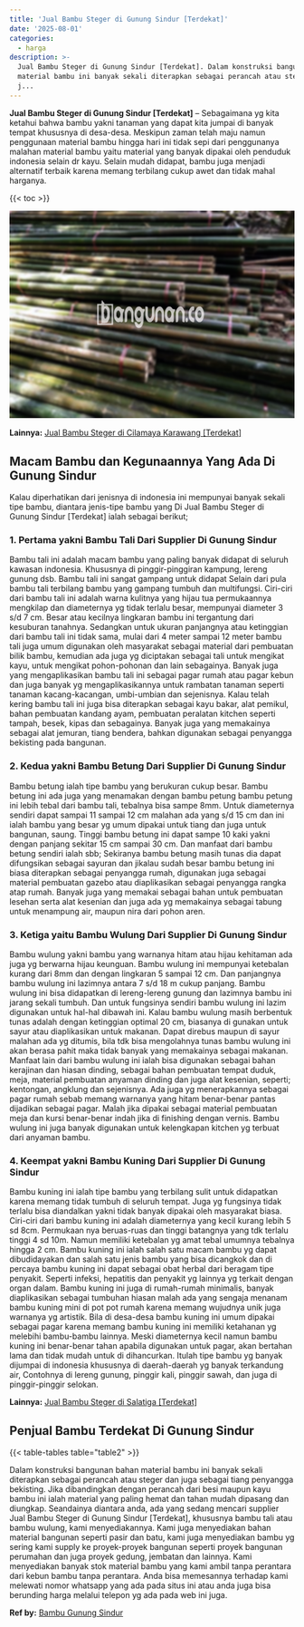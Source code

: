 ```yaml
---
title: 'Jual Bambu Steger di Gunung Sindur [Terdekat]'
date: '2025-08-01'
categories:
  - harga
description: >-
  Jual Bambu Steger di Gunung Sindur [Terdekat]. Dalam konstruksi bangunan bahan
  material bambu ini banyak sekali diterapkan sebagai perancah atau steger dan
  j...
---
```


**Jual Bambu Steger di Gunung Sindur \[Terdekat\]** – Sebagaimana yg kita ketahui bahwa bambu yakni tanaman yang dapat kita jumpai di banyak tempat khususnya di desa-desa. Meskipun zaman telah maju namun penggunaan material bambu hingga hari ini tidak sepi dari penggunanya malahan material bambu yaitu material yang banyak dipakai oleh penduduk indonesia selain dr kayu. Selain mudah didapat, bambu juga menjadi alternatif terbaik karena memang terbilang cukup awet dan tidak mahal harganya.

{{< toc >}}

![Jual Bambu Steger di Gunung Sindur [Terdekat]](/images/jual-bambu-tali-12.png)

**Lainnya:** [Jual Bambu Steger di Cilamaya Karawang \[Terdekat\]](https://bambu.bangunan.co/jual-bambu-steger-di-cilamaya-karawang-terdekat/)

## Macam Bambu dan Kegunaannya Yang Ada Di Gunung Sindur

Kalau diperhatikan dari jenisnya di indonesia ini mempunyai banyak sekali tipe bambu, diantara jenis-tipe bambu yang Di Jual Bambu Steger di Gunung Sindur \[Terdekat\] ialah sebagai berikut;

### 1\. Pertama yakni Bambu Tali Dari Supplier Di Gunung Sindur

Bambu tali ini adalah macam bambu yang paling banyak didapat di seluruh kawasan indonesia. Khususnya di pinggir-pinggiran kampung, lereng gunung dsb. Bambu tali ini sangat gampang untuk didapat Selain dari pula bambu tali terbilang bambu yang gampang tumbuh dan multifungsi. Ciri-ciri dari bambu tali ini adalah warna kulitnya yang hijau tua permukaannya mengkilap dan diameternya yg tidak terlalu besar, mempunyai diameter 3 s/d 7 cm. Besar atau kecilnya lingkaran bambu ini tergantung dari kesuburan tanahnya. Sedangkan untuk ukuran panjangnya atau ketinggian dari bambu tali ini tidak sama, mulai dari 4 meter sampai 12 meter bambu tali juga umum digunakan oleh masyarakat sebagai material dari pembuatan bilik bambu, kemudian ada juga yg diciptakan sebagai tali untuk mengikat kayu, untuk mengikat pohon-pohonan dan lain sebagainya. Banyak juga yang mengaplikasikan bambu tali ini sebagai pagar rumah atau pagar kebun dan juga banyak yg mengaplikasikannya untuk rambatan tanaman seperti tanaman kacang-kacangan, umbi-umbian dan sejenisnya. Kalau telah kering bambu tali ini juga bisa diterapkan sebagai kayu bakar, alat pemikul, bahan pembuatan kandang ayam, pembuatan peralatan kitchen seperti tampah, besek, kipas dan sebagainya. Banyak juga yang memakainya sebagai alat jemuran, tiang bendera, bahkan digunakan sebagai penyangga bekisting pada bangunan.

### 2\. Kedua yakni Bambu Betung Dari Supplier Di Gunung Sindur

Bambu betung ialah tipe bambu yang berukuran cukup besar. Bambu betung ini ada juga yang menamakan dengan bambu petung bambu petung ini lebih tebal dari bambu tali, tebalnya bisa sampe 8mm. Untuk diameternya sendiri dapat sampai 11 sampai 12 cm malahan ada yang s/d 15 cm dan ini ialah bambu yang besar yg umum dipakai untuk tiang dan juga untuk bangunan, saung. Tinggi bambu betung ini dapat sampe 10 kaki yakni dengan panjang sekitar 15 cm sampai 30 cm. Dan manfaat dari bambu betung sendiri ialah sbb; Sekiranya bambu betung masih tunas dia dapat difungsikan sebagai sayuran dan jikalau sudah besar bambu betung ini biasa diterapkan sebagai penyangga rumah, digunakan juga sebagai material pembuatan gazebo atau diaplikasikan sebagai penyangga rangka atap rumah. Banyak juga yang memakai sebagai bahan untuk pembuatan lesehan serta alat kesenian dan juga ada yg memakainya sebagai tabung untuk menampung air, maupun nira dari pohon aren.

### 3\. Ketiga yaitu Bambu Wulung Dari Supplier Di Gunung Sindur

Bambu wulung yakni bambu yang warnanya hitam atau hijau kehitaman ada juga yg berwarna hijau keunguan. Bambu wulung ini mempunyai ketebalan kurang dari 8mm dan dengan lingkaran 5 sampai 12 cm. Dan panjangnya bambu wulung ini lazimnya antara 7 s/d 18 m cukup panjang. Bambu wulung ini bisa didapatkan di lereng-lereng gunung dan lazimnya bambu ini jarang sekali tumbuh. Dan untuk fungsinya sendiri bambu wulung ini lazim digunakan untuk hal-hal dibawah ini. Kalau bambu wulung masih berbentuk tunas adalah dengan ketinggian optimal 20 cm, biasanya di gunakan untuk sayur atau diaplikasikan untuk makanan. Dapat direbus maupun di sayur malahan ada yg ditumis, bila tdk bisa mengolahnya tunas bambu wulung ini akan berasa pahit maka tidak banyak yang memakainya sebagai makanan. Manfaat lain dari bambu wulung ini ialah bisa digunakan sebagai bahan kerajinan dan hiasan dinding, sebagai bahan pembuatan tempat duduk, meja, material pembuatan anyaman dinding dan juga alat kesenian, seperti; kentongan, angklung dan sejenisnya. Ada juga yg menerapkannya sebagai pagar rumah sebab memang warnanya yang hitam benar-benar pantas dijadikan sebagai pagar. Malah jika dipakai sebagai material pembuatan meja dan kursi benar-benar indah jika di finishing dengan vernis. Bambu wulung ini juga banyak digunakan untuk kelengkapan kitchen yg terbuat dari anyaman bambu.

### 4\. Keempat yakni Bambu Kuning Dari Supplier Di Gunung Sindur

Bambu kuning ini ialah tipe bambu yang terbilang sulit untuk didapatkan karena memang tidak tumbuh di seluruh tempat. Juga yg fungsinya tidak terlalu bisa diandalkan yakni tidak banyak dipakai oleh masyarakat biasa. Ciri-ciri dari bambu kuning ini adalah diameternya yang kecil kurang lebih 5 sd 8cm. Permukaan nya beruas-ruas dan tinggi batangnya yang tdk terlalu tinggi 4 sd 10m. Namun memiliki ketebalan yg amat tebal umumnya tebalnya hingga 2 cm. Bambu kuning ini ialah salah satu macam bambu yg dapat dibudidayakan dan salah satu jenis bambu yang bisa dicangkok dan di percaya bambu kuning ini dapat sebagai obat herbal dari beragam tipe penyakit. Seperti infeksi, hepatitis dan penyakit yg lainnya yg terkait dengan organ dalam. Bambu kuning ini juga di rumah-rumah minimalis, banyak diaplikasikan sebagai tumbuhan hiasan malah ada yang sengaja menanam bambu kuning mini di pot pot rumah karena memang wujudnya unik juga warnanya yg artistik. Bila di desa-desa bambu kuning ini umum dipakai sebagai pagar karena memang bambu kuning ini memiliki ketahanan yg melebihi bambu-bambu lainnya. Meski diameternya kecil namun bambu kuning ini benar-benar tahan apabila digunakan untuk pagar, akan bertahan lama dan tidak mudah untuk di dihancurkan. Itulah tipe bambu yg banyak dijumpai di indonesia khususnya di daerah-daerah yg banyak terkandung air, Contohnya di lereng gunung, pinggir kali, pinggir sawah, dan juga di pinggir-pinggir selokan.

**Lainnya:** [Jual Bambu Steger di Salatiga \[Terdekat\]](https://bambu.bangunan.co/jual-bambu-steger-di-salatiga-terdekat/)

## Penjual Bambu Terdekat Di Gunung Sindur

{{< table-tables table="table2" >}}

Dalam konstruksi bangunan bahan material bambu ini banyak sekali diterapkan sebagai perancah atau steger dan juga sebagai tiang penyangga bekisting. Jika dibandingkan dengan perancah dari besi maupun kayu bambu ini ialah material yang paling hemat dan tahan mudah dipasang dan diungkap. Seandainya diantara anda, ada yang sedang mencari supplier Jual Bambu Steger di Gunung Sindur \[Terdekat\], khususnya bambu tali atau bambu wulung, kami menyediakannya. Kami juga menyediakan bahan material bangunan seperti pasir dan batu, kami juga menyediakan bambu yg sering kami supply ke proyek-proyek bangunan seperti proyek bangunan perumahan dan juga proyek gedung, jembatan dan lainnya. Kami menyediakan banyak stok material bambu yang kami ambil tanpa perantara dari kebun bambu tanpa perantara. Anda bisa memesannya terhadap kami melewati nomor whatsapp yang ada pada situs ini atau anda juga bisa berunding harga melalui telepon yg ada pada web ini juga.

**Ref by:** [Bambu Gunung Sindur](https://id.wikipedia.org/wiki/Bambu)
